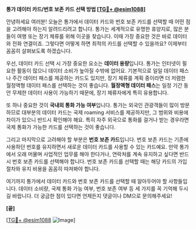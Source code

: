 **통가 데이터 카드/번호 보존 카드 선택 방법 [[TG💪+ @esim1088](https://t.me/s/esim1088)]**

안녕하세요 여러분! 오늘은 통가에서 데이터 카드와 번호 보존 카드를 선택할 때 어떤 점을 고려해야 하는지 알려드리려고 합니다. 통가는 세계적으로 유명한 휴양지로, 많은 분들이 여행 또는 장기 체류를 위해 이곳을 찾습니다. 이때 가장 중요한 것은 바로 데이터와 전화 연결이죠. 그렇다면 어떻게 하면 최적의 카드를 선택할 수 있을까요? 이제부터 꼼꼼히 살펴보도록 하겠습니다.

우선, 데이터 카드 선택 시 가장 중요한 요소는 **데이터 용량**입니다. 통가는 인터넷이 필요한 활동이 많으니 데이터 소비가 높아질 수밖에 없어요. 기본적으로 일일 데이터 패스나 주간 데이터 패스를 제공하는 카드도 있지만, 장기 체류를 계획 중이라면 더 저렴한 월정액형 데이터 패스를 선택하는 것이 좋습니다. **월정액형 데이터 패스**는 일정 기간 동안 무제한 데이터 사용이 가능하기 때문에, 장기 체류자에게 특히 유용합니다.

또 하나 중요한 것이 **국내외 통화 가능 여부**입니다. 통가는 외국인 관광객들이 많이 방문하므로 대부분의 데이터 카드는 국제 roaming 서비스를 제공하지만, 그 범위와 비용에 차이가 있으니 반드시 확인해야 해요. 특히 자주 외국으로 통화를 걸거나 받는 경우라면 국제 통화가 가능한 카드를 선택하는 것이 좋습니다.

그리고 마지막으로 고려해야 할 부분은 **번호 보존 카드**입니다. 번호 보존 카드는 기존에 사용하던 번호를 유지하면서 새로운 데이터 카드를 사용할 수 있는 카드예요. 만약 통가에서 오래 머물며 사업적인 업무를 해야 한다거나, 연락처를 계속 유지하고 싶다면 반드시 번호 보존 카드를 선택해야 합니다. 번호 보존 카드를 선택할 때는 해당 카드의 가입 절차와 유지 비용을 꼼꼼히 따져봐야 합니다.

여기까지 통가에서 데이터 카드와 번호 보존 카드를 선택할 때 알아두어야 할 사항들입니다. 데이터 소비량, 국제 통화 가능 여부, 번호 보존 여부 등 세 가지를 꼭 기억해 두시길 바랍니다. 더 궁금한 점이 있다면 언제든지 댓글이나 DM으로 문의해주세요!

**[끝]**

[[TG💪+ @esim1088](https://t.me/s/esim1088) ![Image](https://i.postimg.cc/Y0z9fWf4/image.png)]
